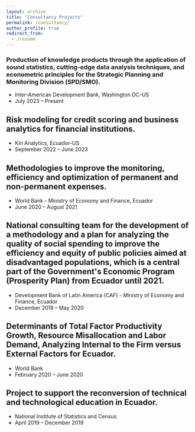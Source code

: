 ```yaml
---
layout: archive
title: "Consultancy Projects"
permalink: /consultancy/
author_profile: true
redirect_from:
  - /resume
---
```


 
### Production of knowledge products through the application of sound statistics, cutting-edge data analysis techniques, and econometric principles for the Strategic Planning and Monitoring Division (SPD/SMO).
  * Inter-American Development Bank, Washington DC-US 
  * July 2023 – Present

## Risk modeling for credit scoring and business analytics for financial institutions.
  * Kin Analytics, Ecuador-US
  * September 2022 – June 2023

## Methodologies to improve the monitoring, efficiency and optimization of permanent and non-permanent expenses.
  * World Bank - Ministry of Economy and Finance, Ecuador
  * June 2020 – August 2021

## National consulting team for the development of a methodology and a plan for analyzing the quality of social spending to improve the efficiency and equity of public policies aimed at disadvantaged populations, which is a central part of the Government's Economic Program (Prosperity Plan) from Ecuador until 2021.
  * Development Bank of Latin America (CAF) - Ministry of Economy and Finance, Ecuador 
  * December 2019 – May 2020

## Determinants of Total Factor Productivity Growth, Resource Misallocation and Labor Demand, Analyzing Internal to the Firm versus External Factors for Ecuador.
  * World Bank
  * February 2020 – June 2020	 

## Project to support the reconversion of technical and technological education in Ecuador.
  * National Institute of Statistics and Census
  * April 2019 – December 2019	 
  

